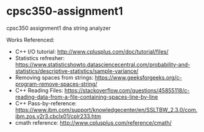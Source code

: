 # cpsc350-assignment1
cpsc350 assignment1 dna string analyzer

Works Referenced:
- C++ I/O tutorial: http://www.cplusplus.com/doc/tutorial/files/
- Statistics refresher: https://www.statisticshowto.datasciencecentral.com/probability-and-statistics/descriptive-statistics/sample-variance/
- Removing spaces from strings: https://www.geeksforgeeks.org/c-program-remove-spaces-string/
- C++ Reading Files: https://stackoverflow.com/questions/45855118/c-reading-data-from-a-file-containing-spaces-line-by-line
- C++ Pass-by-reference: https://www.ibm.com/support/knowledgecenter/en/SSLTBW_2.3.0/com.ibm.zos.v2r3.cbclx01/cplr233.htm
- cmath reference: http://www.cplusplus.com/reference/cmath/
